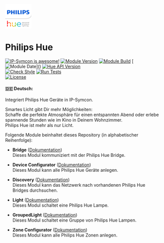 [![Image](imgs/logo.png)](https://www.philips-hue.com/de-de)

# Philips Hue

[![IP-Symcon is awesome!](https://img.shields.io/badge/IP--Symcon-6.3-blue.svg)](https://www.symcon.de)
[![Module Version](https://img.shields.io/badge/Module_Version-1.0-blue.svg)]()
[![Module Build](https://img.shields.io/badge/Module_Build-2-blue.svg)]()
[![Module Date](https://img.shields.io/badge/Module_Date-20230519_(19.05.2023)-blue.svg)]()
[![Hue API Version](https://img.shields.io/badge/Hue_API_Version-2-yellow.svg)]()  
[![Check Style](https://github.com/ubittner/SymconHue/workflows/Check%20Style/badge.svg)](https://github.com/ubittner/SymconHue/actions)
[![Run Tests](https://github.com/ubittner/SymconHue/workflows/Run%20Tests/badge.svg)](https://github.com/ubittner/SymconHue/actions)  
[![License](https://img.shields.io/badge/License-CC%20BY--NC--SA%204.0-green.svg)](https://creativecommons.org/licenses/by-nc-sa/4.0/)

#### :de: Deutsch:  

Integriert Philips Hue Geräte in IP-Symcon.  

Smartes Licht gibt Dir mehr Möglichkeiten:  
Schaffe die perfekte Atmosphäre für einen entspannten Abend oder erlebe spannende Stunden wie im Kino in Deinem Wohnzimmer.  
Philips Hue ist mehr als nur Licht.

Folgende Module beinhaltet dieses Repository (in alphabetischer Reihenfolge):

- __Bridge__ ([Dokumentation](Bridge))  
    Dieses Modul kommuniziert mit der Philips Hue Bridge.

- __Device Configurator__ ([Dokumentation](DeviceConfigurator))  
    Dieses Modul kann alle Philips Hue Geräte anlegen.

- __Discovery__ ([Dokumentation](Discovery))  
    Dieses Modul kann das Netzwerk nach vorhandenen Philips Hue Bridges durchsuchen.

- __Light__ ([Dokumentation](Light))  
	Dieses Modul schaltet eine Philips Hue Lampe.

- __GroupedLight__ ([Dokumentation](GroupedLight))  
    Dieses Modul schaltet eine Gruppe von Philips Hue Lampen.

- __Zone Configurator__ ([Dokumentation](ZoneConfigurator))  
    Dieses Modul kann alle Philips Hue Zonen anlegen.